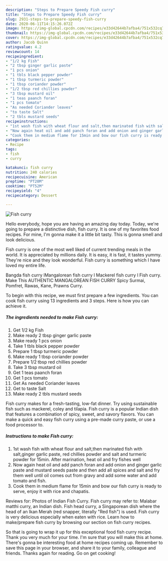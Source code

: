 ```yaml
---
description: "Steps to Prepare Speedy Fish curry"
title: "Steps to Prepare Speedy Fish curry"
slug: 2931-steps-to-prepare-speedy-fish-curry
date: 2020-06-11T14:15:26.072Z
image: https://img-global.cpcdn.com/recipes/e33d42644b7afba4/751x532cq70/fish-curry-recipe-main-photo.jpg
thumbnail: https://img-global.cpcdn.com/recipes/e33d42644b7afba4/751x532cq70/fish-curry-recipe-main-photo.jpg
cover: https://img-global.cpcdn.com/recipes/e33d42644b7afba4/751x532cq70/fish-curry-recipe-main-photo.jpg
author: Jacob Quinn
ratingvalue: 4.2
reviewcount: 14
recipeingredient:
- "1/2 kg Fish"
- "2 tbsp ginger garlic paste"
- "1 pcs onion"
- "1 tbls black pepper powder"
- "1 tbsp turmeric powder"
- "1 tbsp coriander powder"
- "1/2 tbsp red chillies powder"
- "3 tbsp mustard oil"
- "1 teas paanch foran"
- "1 pcs tomato"
- "As needed Coriander leaves"
- "to taste Salt"
- "2 tbls mustard seeds"
recipeinstructions:
- "1st wash fish with wheat flour and salt,then marinated fish with salt,ginger garlic paste, red chillies powder and salt and turmeric powder for 15min. After marination, heat oil and fry fishes well"
- "Now again heat oil and add panch foran and add onion and ginger garlic paste and mustard seeds paste and then add all spices and salt and fry them well until oil comes out from gravy and add some water and add tomato and fish."
- "Cook them in medium flame for 15min and bow our fish curry is ready to serve, enjoy it with rice and chapatis."
categories:
- Recipe
tags:
- fish
- curry

katakunci: fish curry 
nutrition: 240 calories
recipecuisine: American
preptime: "PT20M"
cooktime: "PT52M"
recipeyield: "4"
recipecategory: Dessert

---
```



![Fish curry](https://img-global.cpcdn.com/recipes/e33d42644b7afba4/751x532cq70/fish-curry-recipe-main-photo.jpg)

Hello everybody, hope you are having an amazing day today. Today, we're going to prepare a distinctive dish, fish curry. It is one of my favorites food recipes. For mine, I'm gonna make it a little bit tasty. This is gonna smell and look delicious.

Fish curry is one of the most well liked of current trending meals in the world. It is appreciated by millions daily. It is easy, it is fast, it tastes yummy. They're nice and they look wonderful. Fish curry is something which I have loved my entire life.

Bangda fish curry lMangalorean fish curry l Mackerel fish curry l Fish curry. Make This AUTHENTIC MANGALOREAN FISH CURRY Spicy Surmai, Pomfret, Rawas, Kane, Prawns Curry.


To begin with this recipe, we must first prepare a few ingredients. You can cook fish curry using 13 ingredients and 3 steps. Here is how you can achieve it.

<!--inarticleads1-->

##### The ingredients needed to make Fish curry:

1. Get 1/2 kg Fish
1. Make ready 2 tbsp ginger garlic paste
1. Make ready 1 pcs onion
1. Take 1 tbls black pepper powder
1. Prepare 1 tbsp turmeric powder
1. Make ready 1 tbsp coriander powder
1. Prepare 1/2 tbsp red chillies powder
1. Take 3 tbsp mustard oil
1. Get 1 teas paanch foran
1. Get 1 pcs tomato
1. Get As needed Coriander leaves
1. Get to taste Salt
1. Make ready 2 tbls mustard seeds


Fish curry makes for a fresh-tasting, low-fat dinner. Try using sustainable fish such as mackerel, coley and tilapia. Fish curry is a popular Indian dish that features a combination of spicy, sweet, and savory flavors. You can make a quick and easy fish curry using a pre-made curry paste, or use a food processor to. 

<!--inarticleads2-->

##### Instructions to make Fish curry:

1. 1st wash fish with wheat flour and salt,then marinated fish with salt,ginger garlic paste, red chillies powder and salt and turmeric powder for 15min. After marination, heat oil and fry fishes well
1. Now again heat oil and add panch foran and add onion and ginger garlic paste and mustard seeds paste and then add all spices and salt and fry them well until oil comes out from gravy and add some water and add tomato and fish.
1. Cook them in medium flame for 15min and bow our fish curry is ready to serve, enjoy it with rice and chapatis.


Reviews for: Photos of Indian Fish Curry. Fish curry may refer to: Malabar matthi curry, an Indian dish. Fish head curry, a Singaporean dish where the head of an Ikan Merah (red snapper, literally &#34;Red fish&#34;) is used. Fish curry is very delicious especially when eaten with rice. Learn how to make/prepare fish curry by browsing our section on fish curry recipes. 

So that is going to wrap it up for this exceptional food fish curry recipe. Thank you very much for your time. I'm sure that you will make this at home. There's gonna be interesting food at home recipes coming up. Remember to save this page in your browser, and share it to your family, colleague and friends. Thanks again for reading. Go on get cooking!

